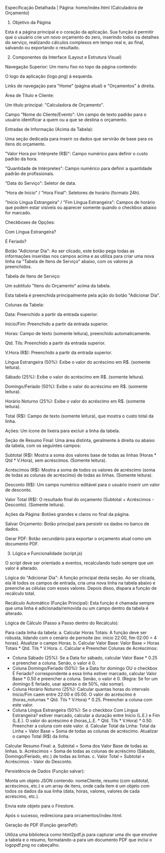 Especificação Detalhada | Página: home/index.html (Calculadora de Orçamento)
1. Objetivo da Página

Esta é a página principal e o coração da aplicação. Sua função é permitir que o usuário crie um novo orçamento do zero, inserindo todos os detalhes do serviço, realizando cálculos complexos em tempo real e, ao final, salvando ou exportando o resultado.

2. Componentes da Interface (Layout e Estrutura Visual)

Navegação Superior: Um menu fixo no topo da página contendo:

O logo da aplicação (logo.png) à esquerda.

Links de navegação para "Home" (página atual) e "Orçamentos" à direita.

Área de Título e Cliente:

Um título principal: "Calculadora de Orçamento".

Campo "Nome do Cliente/Evento": Um campo de texto padrão para o usuário identificar a quem ou a que se destina o orçamento.

Entradas de Informação (Acima da Tabela):

Uma seção dedicada para inserir os dados que servirão de base para os itens do orçamento.

"Valor Hora por Intérprete (R$)": Campo numérico para definir o custo padrão da hora.

"Quantidade de Intérpretes": Campo numérico para definir a quantidade padrão de profissionais.

"Data do Serviço": Seletor de data.

"Hora de Início" / "Hora Final": Seletores de horário (formato 24h).

"Início Língua Estrangeira" / "Fim Língua Estrangeira": Campos de horário que podem estar visíveis ou aparecer somente quando o checkbox abaixo for marcado.

Checkboxes de Opções:

Com Língua Estrangeira?

É Feriado?

Botão "Adicionar Dia": Ao ser clicado, este botão pega todas as informações inseridas nos campos acima e as utiliza para criar uma nova linha na "Tabela de Itens de Serviço" abaixo, com os valores já preenchidos.

Tabela de Itens de Serviço:

Um subtítulo "Itens do Orçamento" acima da tabela.

Esta tabela é preenchida principalmente pela ação do botão "Adicionar Dia".

Colunas da Tabela:

Data: Preenchido a partir da entrada superior.

Início/Fim: Preenchido a partir da entrada superior.

Horas: Campo de texto (somente leitura), preenchido automaticamente.

Qtd. Tils: Preenchido a partir da entrada superior.

V.Hora (R$): Preenchido a partir da entrada superior.

Língua Estrangeira (50%): Exibe o valor do acréscimo em R$. (somente leitura).

Sábado (25%): Exibe o valor do acréscimo em R$. (somente leitura).

Domingo/Feriado (50%): Exibe o valor do acréscimo em R$. (somente leitura).

Horário Noturno (25%): Exibe o valor do acréscimo em R$. (somente leitura).

Total (R$): Campo de texto (somente leitura), que mostra o custo total da linha.

Ações: Um ícone de lixeira para excluir a linha da tabela.

Seção de Resumo Final: Uma área distinta, geralmente à direita ou abaixo da tabela, com os seguintes campos:

Subtotal (R$): Mostra a soma dos valores base de todas as linhas (Horas * Qtd * V.Hora), sem acréscimos. (Somente leitura).

Acréscimos (R$): Mostra a soma de todos os valores de acréscimo (soma de todas as colunas de acréscimo) de todas as linhas. (Somente leitura).

Desconto (R$): Um campo numérico editável para o usuário inserir um valor de desconto.

Valor Total (R$): O resultado final do orçamento (Subtotal + Acréscimos - Desconto). (Somente leitura).

Ações da Página: Botões grandes e claros no final da página.

Salvar Orçamento: Botão principal para persistir os dados no banco de dados.

Gerar PDF: Botão secundário para exportar o orçamento atual como um documento PDF.

3. Lógica e Funcionalidade (script.js)

O script deve ser orientado a eventos, recalculando tudo sempre que um valor é alterado.

Lógica do "Adicionar Dia": A função principal desta seção. Ao ser clicada, ela lê todos os campos de entrada, cria uma nova linha na tabela abaixo e preenche as células com esses valores. Depois disso, dispara a função de recálculo total.

Recálculo Automático (Função Principal): Esta função é chamada sempre que uma linha é adicionada/removida ou um campo dentro da tabela é alterado.

Lógica de Cálculo (Passo a Passo dentro do Recálculo):

Para cada linha da tabela:
a.  Calcular Horas Totais: A função deve ser robusta, lidando com o cenário de pernoite (ex: início 22:00, fim 02:00 = 4 horas). Atualizar o campo Horas.
b.  Calcular Valor Base: Valor Base = Horas Totais * Qtd. Tils * V.Hora.
c.  Calcular e Preencher Colunas de Acréscimos:
* Coluna Sábado (25%): Se a Data for sábado, calcular Valor Base * 0.25 e preencher a coluna. Senão, o valor é 0.
* Coluna Domingo/Feriado (50%): Se a Data for domingo OU o checkbox É Feriado? correspondente a essa linha estiver marcado, calcular Valor Base * 0.50 e preencher a coluna. Senão, o valor é 0. (Regra: Se for um domingo E feriado, usar apenas o de 50%, não somar).
* Coluna Horário Noturno (25%): Calcular quantas horas do intervalo Início/Fim caem entre 22:00 e 05:00. O valor do acréscimo é (horas_noturnas * Qtd. Tils * V.Hora) * 0.25. Preencher a coluna com este valor.
* Coluna Língua Estrangeira (50%): Se o checkbox Com Língua Estrangeira? estiver marcado, calcular a duração entre Início (L.E.) e Fim (L.E.). O valor do acréscimo é (horas_L.E. * Qtd. Tils * V.Hora) * 0.50. Preencher a coluna com este valor.
d.  Calcular Total da Linha: Total da Linha = Valor Base + Soma de todas as colunas de acréscimo. Atualizar o campo Total (R$) da linha.

Calcular Resumo Final:
a.  Subtotal = Soma dos Valor Base de todas as linhas.
b.  Acréscimos = Soma de todas as colunas de acréscimo (Sábado, Domingo/Feriado, etc.) de todas as linhas.
c.  Valor Total = Subtotal + Acréscimos - Valor do Desconto.

Persistência de Dados (Função salvar):

Monta um objeto JSON contendo: nomeCliente, resumo (com subtotal, acréscimos, etc.) e um array de itens, onde cada item é um objeto com todos os dados da sua linha (data, horas, valores, valores de cada acréscimo, etc.).

Envia este objeto para o Firestore.

Após o sucesso, redireciona para orcamentos/index.html.

Geração de PDF (Função gerarPdf):

Utiliza uma biblioteca como html2pdf.js para capturar uma div que envolve a tabela e o resumo, formatando-a para um documento PDF que inclui o logopdf.png no cabeçalho.